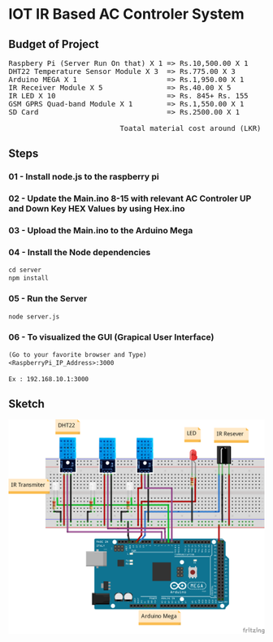 # IOT IR Based AC Controler System

## Budget of Project

<pre>
Raspbery Pi (Server Run On that) X 1 => Rs.10,500.00 X 1    = Rs.10,500.00
DHT22 Temperature Sensor Module X 3  => Rs.775.00 X 3       = Rs. 2,325.00
Arduino MEGA X 1                     => Rs.1,950.00 X 1     = Rs. 1,950.00 
IR Receiver Module X 5               => Rs.40.00 X 5        = Rs.   200.00 
IR LED X 10                          => Rs. 845+ Rs. 155    = Rs. 1,000.00         
GSM GPRS Quad-band Module X 1        => Rs.1,550.00 X 1     = Rs. 1,550.00
SD Card                              => Rs.2500.00 X 1      = Rs. 2,500.00  

                          Toatal material cost around (LKR) = Rs.20,000.00
</pre>

## Steps </br>
### 01 - Install node.js to the raspberry pi

### 02 - Update the Main.ino 8-15 with relevant AC Controler UP and Down Key HEX Values by using Hex.ino

### 03 - Upload the Main.ino to the Arduino Mega

### 04 - Install the Node dependencies
```
cd server
npm install
```
### 05 - Run the Server
```
node server.js
```
### 06 - To visualized the GUI (Grapical User Interface)
```
(Go to your favorite browser and Type)
<RaspberryPi_IP_Address>:3000

Ex : 192.168.10.1:3000
```
## Sketch

![images](/images/Sketch.png)